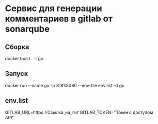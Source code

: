 # Сервис для генерации комментариев в gitlab от sonarqube
## Сборка
docker build . -t go
## Запуск
docker run --name go   -p 8181:8080   --env-file env.list   -d  go
## env.list
GITLAB_URL=https://Ссылка_на_гит
GITLAB_TOKEN="Токен с доступом API"
